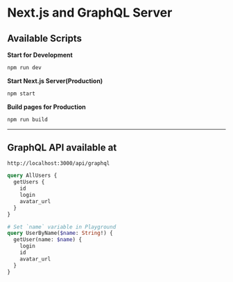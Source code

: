 # Next.js and GraphQL Server

## Available Scripts

**Start for Development**

```sh
npm run dev
```

**Start Next.js Server(Production)**

```sh
npm start
```

**Build pages for Production**

```sh
npm run build
```

---

## GraphQL API available at

```
http://localhost:3000/api/graphql
```

```graphql
query AllUsers {
  getUsers {
    id
    login
    avatar_url
  }
}

# Set `name` variable in Playground
query UserByName($name: String!) {
  getUser(name: $name) {
    login
    id
    avatar_url
  }
}
```
